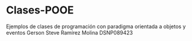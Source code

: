# Clases-POOE
Ejemplos de clases de programación con paradigma orientada a objetos y eventos
Gerson Steve Ramírez Molina DSNP089423
